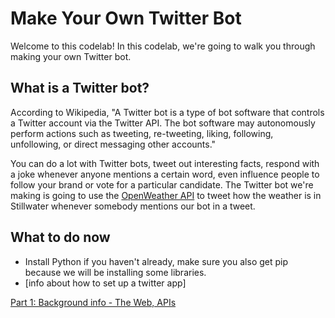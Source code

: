 # Make Your Own Twitter Bot

Welcome to this codelab! In this codelab, we're going to walk you through making your own Twitter bot.

## What is a Twitter bot?

According to Wikipedia, "A Twitter bot is a type of bot software that controls a Twitter account via the Twitter API. The bot software may autonomously perform actions such as tweeting, re-tweeting, liking, following, unfollowing, or direct messaging other accounts."

You can do a lot with Twitter bots, tweet out interesting facts, respond with a joke whenever anyone mentions a certain word, even influence people to follow your brand or vote for a particular candidate. The Twitter bot we're making is going to use the [OpenWeather API](https://openweathermap.org/api) to tweet how the weather is in Stillwater whenever somebody mentions our bot in a tweet. 

## What to do now

* Install Python if you haven't already, make sure you also get pip because we will be installing some libraries.
* [info about how to set up a twitter app]

[Part 1: Background info - The Web, APIs]()
